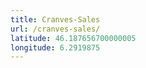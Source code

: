 ```yaml
---
title: Cranves-Sales
url: /cranves-sales/
latitude: 46.187656700000005
longitude: 6.2919875
---
```

